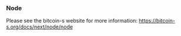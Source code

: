 ### Node

Please see the bitcoin-s website for more information: https://bitcoin-s.org/docs/next/node/node